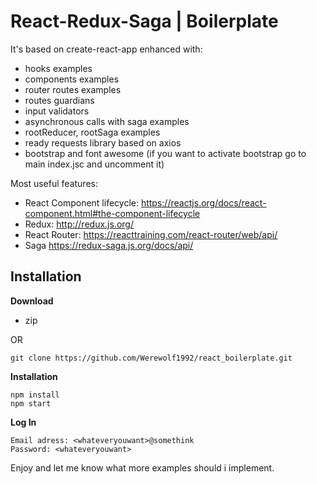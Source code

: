 # React-Redux-Saga | Boilerplate

It's based on create-react-app enhanced with:
- hooks examples
- components examples
- router routes examples
- routes guardians
- input validators
- asynchronous calls with saga examples
- rootReducer, rootSaga examples
- ready requests library based on axios
- bootstrap and font awesome (if you want to activate bootstrap go to main index.jsc and uncomment it)

Most useful features:
- React Component lifecycle: https://reactjs.org/docs/react-component.html#the-component-lifecycle
- Redux: http://redux.js.org/
- React Router: https://reacttraining.com/react-router/web/api/
- Saga https://redux-saga.js.org/docs/api/


## Installation
**Download**
- zip

OR
```
git clone https://github.com/Werewolf1992/react_boilerplate.git
```

**Installation**
```
npm install
npm start
```
**Log In**
```$xslt
Email adress: <whateveryouwant>@somethink
Password: <whateveryouwant>
```
Enjoy and let me know what more examples should i implement.